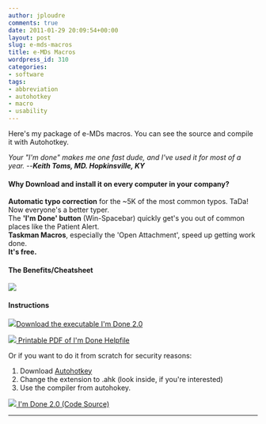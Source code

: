 ```yaml
---
author: jploudre
comments: true
date: 2011-01-29 20:09:54+00:00
layout: post
slug: e-mds-macros
title: e-MDs Macros
wordpress_id: 310
categories:
- software
tags:
- abbreviation
- autohotkey
- macro
- usability
---
```


Here's my package of e-MDs macros. You can see the source and compile it with Autohotkey. 

*Your "I'm done" makes me one fast dude, and I've used it for most of a year. --**Keith Toms, MD. Hopkinsville, KY***

#### Why Download and install it on every computer in your company?

**Automatic typo correction** for the ~5K of the most common typos. TaDa! Now everyone's a better typer.  
The **'I'm Done' button** (Win-Spacebar) quickly get's you out of common places like the Patient Alert.  
**Taskman Macros**, especially the 'Open Attachment', speed up getting work done.  
**It's free.**  

#### The Benefits/Cheatsheet

![](http://unchart.com/wp-content/uploads/2011/01/Screen-shot-2011-01-29-at-12.05.48-PM.png)

#### Instructions

[![](http://unchart.com/wp-content/uploads/2011/01/57-download.png)Download the executable I'm Done 2.0](http://unchart.com/wp-content/uploads/2011/01/Im-Done-2.0.exe)

[![](http://unchart.com/wp-content/uploads/2011/01/57-download.png) Printable PDF of I'm Done Helpfile](http://unchart.com/wp-content/uploads/2011/01/Im-Done-Helpfile.pdf)

Or  if you want to do it from scratch for security reasons:

1. Download [Autohotkey](http://autohotkey.com)
2. Change the extension to .ahk (look inside, if you're interested)
3. Use the compiler from autohokey.

[![](http://unchart.com/wp-content/uploads/2011/01/57-download.png) I'm Done 2.0 (Code Source)](http://unchart.com/wp-content/uploads/2011/01/Im-Done-2.0.txt)



----


